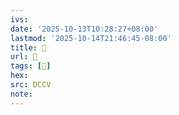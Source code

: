 ```yaml
---
ivs:
date: '2025-10-13T10:28:27+08:00'
lastmod: '2025-10-14T21:46:45-08:00'
title: 􄮀
url: 􄮀
tags: [𦒜]
hex: 
src: DCCV
note:
---
```

